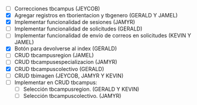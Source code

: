- [ ] Correcciones tbcampus (JEYCOB)
- [x] Agregar registros en tborientacion y tbgenero (GERALD Y JAMEL)
- [X] Implementar funcionalidad de sesiones (JAMYR)
- [ ] Implementar funcionalidad de solicitudes (GERALD)
- [ ] Implementar funcionalidad de envío de correos en solicitudes (KEVIN Y JAMEL)
- [X] Botón para devolverse al index (GERALD)
- [ ] CRUD tbcampusregion (JAMEL)
- [ ] CRUD tbcampusespecializacion (JAMYR)
- [x] CRUD tbcampuscolectivo (GERALD)
- [ ] CRUD tbimagen (JEYCOB, JAMYR Y KEVIN)
- [ ] Implementar en CRUD tbcampus: 
	- [ ] Selección tbcampusregion. (GERALD Y KEVIN)
	- [ ] Selección tbcampuscolectivo. (JAMYR)